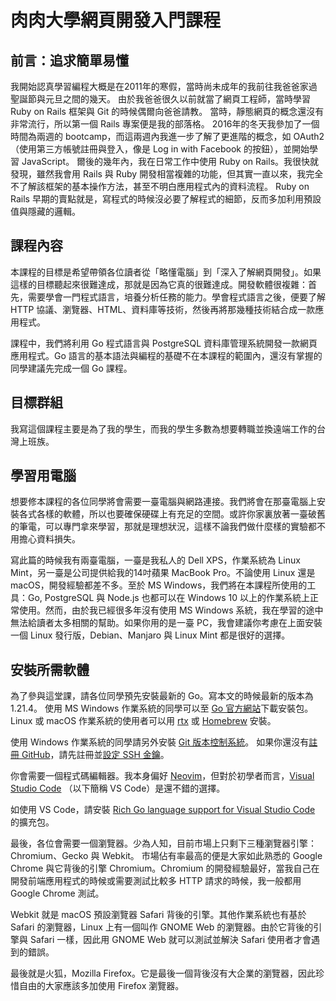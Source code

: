 # 肉肉大學網頁開發入門課程

## 前言：追求簡單易懂

我開始認真學習編程大概是在2011年的寒假，當時尚未成年的我前往我爸爸家過聖誕節與元旦之間的幾天。
由於我爸爸很久以前就當了網頁工程師，當時學習 Ruby on Rails 框架與 Git 的時候偶爾向爸爸請教。
當時，靜態網頁的概念還沒有非常流行，所以第一個 Rails 專案便是我的部落格。
2016年的冬天我參加了一個時間為兩週的 bootcamp，而這兩週內我進一步了解了更進階的概念，如 OAuth2（使用第三方帳號註冊與登入，像是 Log in with Facebook 的按鈕），並開始學習 JavaScript。
爾後的幾年內，我在日常工作中使用 Ruby on Rails。我很快就發現，雖然我會用 Rails 與 Ruby 開發相當複雜的功能，但其實一直以來，我完全不了解該框架的基本操作方法，甚至不明白應用程式內的資料流程。
Ruby on Rails 早期的賣點就是，寫程式的時候沒必要了解程式的細節，反而多加利用預設值與隱藏的邏輯。

## 課程內容

本課程的目標是希望帶領各位讀者從「略懂電腦」到「深入了解網頁開發」。如果這樣的目標聽起來很難達成，那就是因為它真的很難達成。開發軟體很複雜：首先，需要學會一門程式語言，培養分析任務的能力。學會程式語言之後，便要了解 HTTP 協議、瀏覽器、HTML、資料庫等技術，然後再將那幾種技術結合成一款應用程式。

課程中，我們將利用 Go 程式語言與 PostgreSQL 資料庫管理系統開發一款網頁應用程式。Go 語言的基本語法與編程的基礎不在本課程的範圍內，還沒有掌握的同學建議先完成一個 Go 課程。

## 目標群組

我寫這個課程主要是為了我的學生，而我的學生多數為想要轉職並換遠端工作的台灣上班族。

## 學習用電腦

想要修本課程的各位同學將會需要一臺電腦與網路連接。我們將會在那臺電腦上安裝各式各樣的軟體，所以也要確保硬碟上有充足的空間。或許你家裏放著一臺破舊的筆電，可以專門拿來學習，那就是理想狀況，這樣不論我們做什麼樣的實驗都不用擔心資料損失。

寫此篇的時候我有兩臺電腦，一臺是我私人的 Dell XPS，作業系統為 Linux Mint，另一臺是公司提供給我的14吋蘋果 MacBook Pro。不論使用 Linux 還是 macOS，開發經驗都差不多。至於 MS Windows，我們將在本課程所使用的工具：Go, PostgreSQL 與 Node.js 也都可以在 Windows 10 以上的作業系統上正常使用。然而，由於我已經很多年沒有使用 MS Windows 系統，我在學習的途中無法給讀者太多相關的幫助。如果你用的是一臺 PC，我會建議你考慮在上面安裝一個 Linux 發行版，Debian、Manjaro 與 Linux Mint 都是很好的選擇。

## 安裝所需軟體

為了參與這堂課，請各位同學預先安裝最新的 Go。寫本文的時候最新的版本為 1.21.4。
使用 MS&nbsp;Windows 作業系統的同學可以至 <a href="https://go.dev/dl/" target="_blank" rel="noopener noreferrer">Go 官方網站</a>下載安裝包。
Linux 或 macOS 作業系統的使用者可以用 <a href="https://github.com/jdx/rtx" target="_blank" rel="noopener noreferrer">rtx</a> 或 <a href="https://brew.sh/" target="_blank" rel="noopener noreferrer">Homebrew</a> 安裝。

使用 Windows 作業系統的同學請另外安裝 <a href="https://git-scm.com/download/win" target="_blank" rel="noopener noreferrer">Git 版本控制系統</a>。
如果你還沒有<a href="https://github.com/signup" target="_blank" rel="noopener noreferrer">註冊 GitHub</a>，請先註冊並<a href="https://docs.github.com/en/authentication/connecting-to-github-with-ssh/generating-a-new-ssh-key-and-adding-it-to-the-ssh-agent" target="_blank" rel="noopener noreferrer">設定 SSH 金鑰</a>。

你會需要一個程式碼編輯器。我本身偏好 <a href="https://neovim.io/" target="_blank" rel="noopener noreferrer">Neovim</a>，但對於初學者而言，<a href="https://code.visualstudio.com/" target="_blank" rel="noopener noreferrer">Visual Studio Code</a> （以下簡稱 VS&nbsp;Code）是還不錯的選擇。

如使用 VS&nbsp;Code，請安裝 <a href="https://marketplace.visualstudio.com/items?itemName=golang.Go" target="_blank" rel="noopener noreferrer">Rich Go language support for Visual Studio Code</a> 的擴充包。

最後，各位會需要一個瀏覽器。少為人知，目前市場上只剩下三種瀏覽器引擎：Chromium、Gecko 與 Webkit。
市場佔有率最高的便是大家如此熟悉的 Google Chrome 與它背後的引擎 Chromium。Chromium 的開發經驗最好，當我自己在開發前端應用程式的時候或需要測試比較多 HTTP 請求的時候，我一般都用 Google Chrome 測試。

Webkit 就是 macOS 預設瀏覽器 Safari 背後的引擎。其他作業系統也有基於 Safari 的瀏覽器，Linux 上有一個叫作 GNOME Web 的瀏覽器。由於它背後的引擎與 Safari 一樣，因此用 GNOME Web 就可以測試並解決 Safari 使用者才會遇到的錯誤。

最後就是火狐，Mozilla Firefox。它是最後一個背後沒有大企業的瀏覽器，因此珍惜自由的大家應該多加使用 Firefox 瀏覽器。

